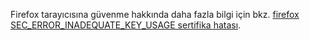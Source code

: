 Firefox tarayıcısına güvenme hakkında daha fazla bilgi için bkz. [firefox SEC_ERROR_INADEQUATE_KEY_USAGE sertifika hatası](xref:security/enforcing-ssl#trust-ff).